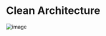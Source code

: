 # Clean Architecture
![image](https://github.com/matheusgomes062/clean-node-api/assets/47605309/35ffbc6b-b1bf-4511-b257-eee9f202be94)

